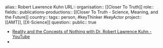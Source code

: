 alias:: Robert Lawrence Kuhn 
URL::
organisation:: [[Closer To Truth]] 
role::
fields::
publications-productions:: [[Closer To Truth - Science, Meaning, and the Future]]
country::
tags:: person, #keyThinker #keyActor 
project:: [[AMT]], [[X-Science]] 
question::
public:: true

- [Reality and the Concepts of Nothing with Dr. Robert Lawrence Kuhn - YouTube](https://www.youtube.com/watch?v=i2jtHJx1-OA)
-